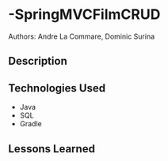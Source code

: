 # -SpringMVCFilmCRUD
Authors: Andre La Commare, Dominic Surina

## Description

## Technologies Used
<ul>
<li>Java</li><li>SQL</li><li>Gradle</li>
</ul>

## Lessons Learned
